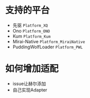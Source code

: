 # 支持的平台

- 先驱 `Platform_XQ`
- Ono `Platform_ONO`
- Kum `Platform_Kum`
- Mirai-Native `Platform_MiraiNative`
- PuddingWolfLoader `Platform_PWL`

# 如何增加适配
- issue让赫尔添加
- 自己实现Adapter